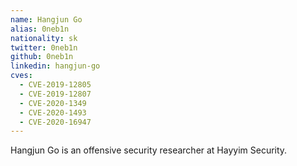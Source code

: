 ```yaml
---
name: Hangjun Go
alias: 0neb1n
nationality: sk
twitter: 0neb1n
github: 0neb1n
linkedin: hangjun-go
cves:
  - CVE-2019-12805
  - CVE-2019-12807
  - CVE-2020-1349
  - CVE-2020-1493
  - CVE-2020-16947
---
```

Hangjun Go is an offensive security researcher at Hayyim Security.